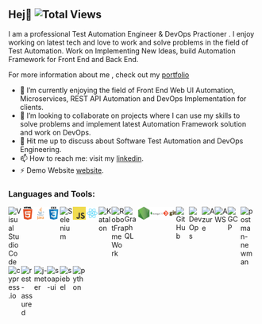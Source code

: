 <!-- ### Hej devs 👋 -->

<!--
**rohandeshmukh9/rohandeshmukh9** is a ✨ _special_ ✨ repository because its `README.md` (this file) appears on your GitHub profile.

Here are some ideas to get you started:


- 🌱 I’m currently learning ...
- 😄 Pronouns: ...
- 🤔 I’m looking for help with JavaScript. Reach out to me, if you need any assistance.
- ⚡ Fun fact: ...
-->
## Hej👋 ![Total Views](https://views.whatilearened.today/views/github/ronansay/ronansay.svg)
I am a professional Test Automation Engineer & DevOps Practioner . I enjoy working on latest tech and love to work and solve problems in the field of Test Automation. Work on Implementing New Ideas, build Automation Framework for Front End and Back End.

For more information about me , check out my [portfolio](https://mydigitalresume2.onrender.com)

- 🔭 I’m currently enjoying the field of Front End Web UI Automation, Microservices, REST API Automation and DevOps Implementation for clients.
- 👯 I’m looking to collaborate on projects where I can use my skills to solve problems and implement latest Automation Framework solution and work on DevOps.
- 💬 Hit me up to discuss about Software Test Automation and DevOps Engineering.
- 📫 How to reach me: visit my [linkedin](https://www.linkedin.com/in/rohan-deshmukh-154407b8/).
- ⚡ Demo Website [website](https://automationdevops.onrender.com/).

### Languages and Tools:

<img align="left" alt="Visual Studio Code" width="26px" src="https://user-images.githubusercontent.com/806104/86617231-8ff0e300-bf7c-11ea-89ef-10866483c511.png"/>
<img align="left" alt="HTML5" width="26px" src="https://raw.githubusercontent.com/github/explore/80688e429a7d4ef2fca1e82350fe8e3517d3494d/topics/html/html.png"/>
<img align="left" alt="HTML5" width="26px" src="https://raw.githubusercontent.com/github/explore/80688e429a7d4ef2fca1e82350fe8e3517d3494d/topics/java/java.png"/>
<img align="left" alt="CSS3" width="26px" src="https://raw.githubusercontent.com/github/explore/80688e429a7d4ef2fca1e82350fe8e3517d3494d/topics/css/css.png"/>
<img align="left" alt="Selenium" width="26px" src="https://upload.wikimedia.org/wikipedia/commons/d/d5/Selenium_Logo.png"/>
<img align="left" alt="JavaScript" width="26px" src="https://raw.githubusercontent.com/github/explore/80688e429a7d4ef2fca1e82350fe8e3517d3494d/topics/javascript/javascript.png"/>
<img align="left" alt="React" width="26px" src="https://raw.githubusercontent.com/github/explore/80688e429a7d4ef2fca1e82350fe8e3517d3494d/topics/react/react.png"/>
<img align="left" alt="Katalon" width="26px" src="https://www.schoolofit.co.za/wp-content/uploads/2020/05/Katalon-Studio-Training-Courses-806x393.jpg"/>
<img align="left" alt="RobotFrameWork" width="26px" src="https://miro.medium.com/v2/resize:fit:993/1*rUS0JEoy87mAyFH3p6VoFA.png"/>
<img align="left" alt="GraphQL" width="26px" src="https://encrypted-tbn0.gstatic.com/images?q=tbn:ANd9GcRKDcWmECOin8PwY9aO075fbkInpN-SE5bNQEffI7oSYvNnQkIaKPKVq8a3NnGnbtyyW5Q&usqp=CAU"/>
<img align="left" alt="Node.js" width="26px" src="https://raw.githubusercontent.com/github/explore/80688e429a7d4ef2fca1e82350fe8e3517d3494d/topics/nodejs/nodejs.png"/>
<img align="left" alt="MongoDB" width="26px" src="https://raw.githubusercontent.com/github/explore/80688e429a7d4ef2fca1e82350fe8e3517d3494d/topics/mongodb/mongodb.png"/>
<img align="left" alt="Git" width="26px" src="https://raw.githubusercontent.com/github/explore/80688e429a7d4ef2fca1e82350fe8e3517d3494d/topics/git/git.png" />
<img align="left" alt="GitHub" width="26px" src="https://encrypted-tbn0.gstatic.com/images?q=tbn:ANd9GcT0T9fVMjlcHbJjGLj-Sd69Ksk6rN7ngvxgYECKzDqtH3HdBRpvVjh8bL1M3bUZmGHuKsQ&usqp=CAU"/>
<img align="left" alt="DevOps" width="26px" src="https://contentstatic.techgig.com/photo/85273367/career-in-devops-skills-to-watch-out-for.jpg?104490"/>
<img align="left" alt="Azure" width="26px" src="https://cdn.icon-icons.com/icons2/2699/PNG/512/microsoft_azure_logo_icon_168977.png"/>
<img align="left" alt="AWS" width="26px" src="https://encrypted-tbn0.gstatic.com/images?q=tbn:ANd9GcS1lfozzEm8ilg1RDD4VkZ7pOTTNwnWCAFDzKmoXpSqiQ&s"/>
<img align="left" alt="GCP" width="26px" src="https://i.pinimg.com/originals/40/58/3b/40583b9485486616cc310cf5c5282b85.png"/>
<img align="left" alt="postman-newman" width="26px" src="https://nareshnavinash.github.io/Postman-Newman-Framework/library/Postman-Newman.png"/>
<img align="left" alt="cypress.io" width="26px" src="https://avatars.githubusercontent.com/u/8908513?s=280&v=4"/>
<img align="left" alt="rest-assured" width="26px" src="https://encrypted-tbn0.gstatic.com/images?q=tbn:ANd9GcSSeo5dd-9fIp2RtjaULFfTRqfq3BR3L7klUsNil5-Zzx8IUjB_NGxevpMoIr0aHL0O2A&usqp=CAU"/>
<img align="left" alt="j-meter" width="26px" src="https://huddle.eurostarsoftwaretesting.com/wp-content/uploads/2018/06/jmeter-tutorial.png"/>
<img align="left" alt="soap-ui" width="26px" src="https://www.nicepng.com/png/detail/611-6119100_soapui-soapui-logo-png.png"/>
<img align="left" alt="siebel" width="26px" src="https://yespartners.com/wp-content/uploads/2017/08/oracle-siebel-png.png"/>
<img align="left" alt="python" width="26px" src="https://cms-assets.tutsplus.com/uploads/users/71/courses/647/preview_image/intro-python-1.png"/>
<br />
<br />
